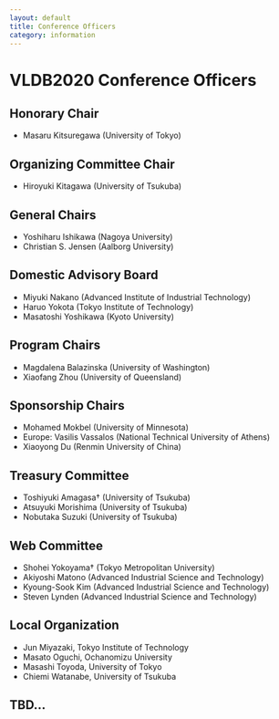 ```yaml
---
layout: default
title: Conference Officers
category: information
---
```


# VLDB2020 Conference Officers

## Honorary Chair

* Masaru Kitsuregawa (University of Tokyo)

## Organizing Committee Chair

* Hiroyuki Kitagawa (University of Tsukuba)

## General Chairs

* Yoshiharu Ishikawa (Nagoya University)
* Christian S. Jensen (Aalborg University)

## Domestic Advisory Board

* Miyuki Nakano (Advanced Institute of Industrial Technology)
* Haruo Yokota (Tokyo Institute of Technology) 
* Masatoshi Yoshikawa (Kyoto University)

## Program Chairs

* Magdalena Balazinska (University of Washington)
* Xiaofang Zhou (University of Queensland)

## Sponsorship Chairs

* Mohamed Mokbel (University of Minnesota)
* Europe: Vasilis Vassalos (National Technical University of Athens)
* Xiaoyong Du (Renmin University of China)

## Treasury Committee

* Toshiyuki Amagasa&dagger; (University of Tsukuba)
* Atsuyuki Morishima (University of Tsukuba)
* Nobutaka Suzuki (University of Tsukuba)

## Web Committee

* Shohei Yokoyama&dagger; (Tokyo Metropolitan University)
* Akiyoshi Matono (Advanced Industrial Science and Technology)
* Kyoung-Sook Kim (Advanced Industrial Science and Technology)
* Steven Lynden (Advanced Industrial Science and Technology)

## Local Organization

* Jun Miyazaki, Tokyo Institute of Technology
* Masato Oguchi, Ochanomizu University
* Masashi Toyoda, University of Tokyo
* Chiemi Watanabe, University of Tsukuba

## TBD...